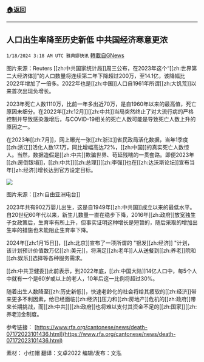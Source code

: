###  [:house:返回](README.md)
---


## 人口出生率降至历史新低 中共国经济寒意更浓
`1/18/2024 3:18 AM UTC 雅典娜快讯` [轉載自GNews](https://gnews.org/articles/2230372)

图片来源：Reuters
[[zh:中共国家统计局]]周三公布，在2023年这个“[[zh:世界第二大经济体]]”的人口数量将连续第二年下降超过200万，至14.1亿，该降幅比2022年增加了一倍多。2022年也是[[zh:中国]]人口自1961年所谓[[zh:大饥荒]]以来首次出现负增长。

2023年死亡人数1110万，比前一年多出近70万，是自1960年以来的最高值，死亡原因未细分。在2022年[[zh:12月]][[zh:中共]]当局突然终止了对大流行病的严格控制并导致感染激增后，与COVID-19相关的死亡人数可能是导致死亡人数上升的原因之一。

在2023年[[zh:7月]]，网上曝光一张[[zh:浙江]]省民政局活化数据，当年1季度[[zh:浙江]]活化人数17.1万，同比增幅高达72%，[[zh:中国]]的真实死亡人数惊人。当然，数据造假是[[zh:中共]]欺骗世界、苟延残喘的一贯套路。即便2023年[[zh:房倒银塌]]，[[zh:中共]][[zh:总理]][[zh:李强]]也在[[zh:达沃斯论坛]]宣布当年[[zh:经济]]增长达到官方设定目标。

![](ipfs://QmbknFafudF5bgvNXZ55oRUY5SAFXSANwD7GJBdQMb6mfc?.png)

图片来源：[[zh:自由亚洲电台]] 

2023年共有902万婴儿出生，这是自1949年[[zh:中共国]]成立以来的最低水平。自20世纪60年代以来，新生儿数量一直在稳步下降，2016年[[zh:政府]]放宽独生子女政策后，生育率有所上升，但事实证明这种增长是短暂的，随后采取的增加出生率的措施也未能阻止生育率下降。

2024年[[zh:1月15日]]，[[zh:北京]]宣布了一项所谓的 "银发[[zh:经济]] "计划，该计划预计价值数万亿[[zh:美元]]，将满足[[zh:老年]]人从送餐到[[zh:养老]]院和[[zh:娱乐]]选择等各种服务需求。

[[zh:中共卫健委]]此前表示，到2022年底，[[zh:中国大陆]]14亿人口中，每5个人中就有一个是60岁或以上的老人，10年后这一比例将超过30%。

随着出生人数降至[[zh:历史新低]]，快速老龄化的社会将给其疲软的[[zh:经济]]带来更多不利因素，给已经面临[[zh:经济]]压力和[[zh:房地产]]危机的[[zh:政府]]带来长期挑战，而[[zh:中共]][[zh:政府]]也将难以支付其资金不足的[[zh:国家]][[zh:养老]]金制度。

参考链接：
[https://www.rfa.org/cantonese/news/death-07172023101436.html](https://www.rfa.org/cantonese/news/death-07172023101436.html)

素材： 小红帽   翻译：文卓2022   编辑/发布：文泓 

